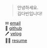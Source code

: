 > 안녕하세요.  
> 김다빈입니다!  

✉    [email](alalekqls22@naver.com)  
🍃   [github](https://github.com/dabinKim-0318)  
🖊    [velog](https://velog.io/@dabin)  
🙋‍♀️    [resume](https://github.com/dabinKim-0318/Resume)
